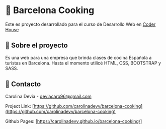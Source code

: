 # 🍅 Barcelona Cooking

Este es proyecto desarrollado para el curso de Desarrollo Web en [Coder House](https://www.coderhouse.com/)

## 🚀 Sobre el proyecto

Es una web para una empresa que brinda clases de cocina Española a turistas en Barcelona.
Hasta el momento utilicé HTML, CSS, BOOTSTRAP y SASS.

## 💌 Contacto

Carolina Devia - deviacaro96@gmail.com

Project Link: [https://github.com/carolinadevv/barcelona-cooking](https://github.com/carolinadevv/barcelona-cooking)

Github Pages: [https://carolinadevv.github.io/barcelona-cooking/]
